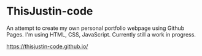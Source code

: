 # ThisJustin-code

An attempt to create my own personal portfolio webpage using Github Pages.
I'm using HTML, CSS, JavaScript. Currently still a work in progress.

https://thisjustin-code.github.io/
